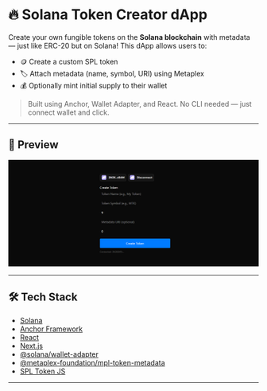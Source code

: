 # 🔥 Solana Token Creator dApp

Create your own fungible tokens on the **Solana blockchain** with metadata — just like ERC-20 but on Solana! This dApp allows users to:

- 🪙 Create a custom SPL token
- 🏷️ Attach metadata (name, symbol, URI) using Metaplex
- 💰 Optionally mint initial supply to their wallet

> Built using Anchor, Wallet Adapter, and React. No CLI needed — just connect wallet and click.

---

## 🚀 Preview

![Solana Token Creator UI](./image.png)

---

## 🛠 Tech Stack

- [Solana](https://solana.com/)
- [Anchor Framework](https://book.anchor-lang.com/)
- [React](https://reactjs.org/)
- [Next.js](https://nextjs.org/)
- [@solana/wallet-adapter](https://github.com/solana-labs/wallet-adapter)
- [@metaplex-foundation/mpl-token-metadata](https://github.com/metaplex-foundation/mpl-token-metadata)
- [SPL Token JS](https://github.com/solana-labs/solana-program-library/tree/master/token/js)

---

